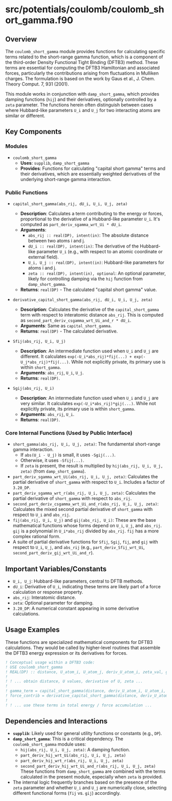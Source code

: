 # src/potentials/coulomb/coulomb_short_gamma.f90

## Overview

The `coulomb_short_gamma` module provides functions for calculating specific terms related to the short-range gamma function, which is a component of the third-order Density Functional Tight Binding (DFTB3) method. These terms are essential for computing the DFTB3 Hamiltonian and associated forces, particularly the contributions arising from fluctuations in Mulliken charges. The formulation is based on the work by Gaus et al., J. Chem. Theory Comput. 7, 931 (2001).

This module works in conjunction with `damp_short_gamma`, which provides damping functions (`hij`) and their derivatives, optionally controlled by a `zeta` parameter. The functions herein often distinguish between cases where Hubbard-like parameters `U_i` and `U_j` for two interacting atoms are similar or different.

## Key Components

### Modules

*   `coulomb_short_gamma`
    *   **Uses**: `supplib`, `damp_short_gamma`
    *   **Provides**: Functions for calculating "capital short gamma" terms and their derivatives, which are essentially weighted derivatives of the underlying short-range gamma interaction.

### Public Functions

*   `capital_short_gamma(abs_rij, dU_i, U_i, U_j, zeta)`
    *   **Description**: Calculates a term contributing to the energy or forces, proportional to the derivative of a Hubbard-like parameter `U_i`. It's computed as `part_deriv_sgamma_wrt_Ui * dU_i`.
    *   **Arguments**:
        *   `abs_rij :: real(DP), intent(in)`: The absolute distance between two atoms i and j.
        *   `dU_i :: real(DP), intent(in)`: The derivative of the Hubbard-like parameter `U_i` (e.g., with respect to an atomic coordinate or external field).
        *   `U_i, U_j :: real(DP), intent(in)`: Hubbard-like parameters for atoms i and j.
        *   `zeta :: real(DP), intent(in), optional`: An optional parameter, likely for controlling damping via the `hij` function from `damp_short_gamma`.
    *   **Returns**: `real(DP)` - The calculated "capital short gamma" value.

*   `derivative_capital_short_gamma(abs_rij, dU_i, U_i, U_j, zeta)`
    *   **Description**: Calculates the derivative of the `capital_short_gamma` term with respect to interatomic distance `abs_rij`. This is computed as `second_part_deriv_csgamma_wrt_Ui_and_r * dU_i`.
    *   **Arguments**: Same as `capital_short_gamma`.
    *   **Returns**: `real(DP)` - The calculated derivative.

*   `Sfij(abs_rij, U_i, U_j)`
    *   **Description**: An intermediate function used when `U_i` and `U_j` are different. It calculates `exp(-U_i*abs_rij)*fij(...) + exp(-U_j*abs_rij)*fij(...)`. While not explicitly private, its primary use is within `short_gamma`.
    *   **Arguments**: `abs_rij`, `U_i`, `U_j`.
    *   **Returns**: `real(DP)`.

*   `Sgij(abs_rij, U_i)`
    *   **Description**: An intermediate function used when `U_i` and `U_j` are very similar. It calculates `exp(-U_i*abs_rij)*gij(...)`. While not explicitly private, its primary use is within `short_gamma`.
    *   **Arguments**: `abs_rij`, `U_i`.
    *   **Returns**: `real(DP)`.

### Core Internal Functions (Used by Public Interface)

*   `short_gamma(abs_rij, U_i, U_j, zeta)`: The fundamental short-range gamma interaction.
    *   If `abs(U_i - U_j)` is small, it uses `-Sgij(...)`.
    *   Otherwise, it uses `-Sfij(...)`.
    *   If `zeta` is present, the result is multiplied by `hij(abs_rij, U_i, U_j, zeta)` (from `damp_short_gamma`).
*   `part_deriv_sgamma_wrt_Ui(abs_rij, U_i, U_j, zeta)`: Calculates the partial derivative of `short_gamma` with respect to `U_i`. Includes a factor of `3.20_DP`.
*   `part_deriv_sgamma_wrt_r(abs_rij, U_i, U_j, zeta)`: Calculates the partial derivative of `short_gamma` with respect to `abs_rij`.
*   `second_part_deriv_csgamma_wrt_Ui_and_r(abs_rij, U_i, U_j, zeta)`: Calculates the mixed second partial derivative of `short_gamma` with respect to `U_i` and `abs_rij`.
*   `fij(abs_rij, U_i, U_j)` and `gij(abs_rij, U_i)`: These are the base mathematical functions whose forms depend on `U_i`, `U_j`, and `abs_rij`. `gij` is a polynomial in `U_i*abs_rij` divided by `abs_rij`. `fij` has a more complex rational form.
*   A suite of partial derivative functions for `Sfij`, `Sgij`, `fij`, and `gij` with respect to `U_i`, `U_j`, and `abs_rij` (e.g., `part_deriv_Sfij_wrt_Ui`, `second_part_deriv_gij_wrt_Ui_and_r`).

## Important Variables/Constants

*   `U_i, U_j`: Hubbard-like parameters, central to DFTB methods.
*   `dU_i`: Derivative of `U_i`, indicating these terms are likely part of a force calculation or response property.
*   `abs_rij`: Interatomic distance.
*   `zeta`: Optional parameter for damping.
*   `3.20_DP`: A numerical constant appearing in some derivative calculations.

## Usage Examples

These functions are specialized mathematical components for DFTB3 calculations. They would be called by higher-level routines that assemble the DFTB3 energy expression or its derivatives for forces.

```fortran
! Conceptual usage within a DFTB3 code:
! USE coulomb_short_gamma
! REAL(DP) :: distance, U_atom_i, U_atom_j, deriv_U_atom_i, zeta_val, gamma_term, force_contrib
!
! ! ... obtain distance, U values, derivative of U, zeta ...
!
! gamma_term = capital_short_gamma(distance, deriv_U_atom_i, U_atom_i, U_atom_j, zeta_val)
! force_contrib = derivative_capital_short_gamma(distance, deriv_U_atom_i, U_atom_i, U_atom_j, zeta_val)
!
! ! ... use these terms in total energy / force accumulation ...
```

## Dependencies and Interactions

*   **`supplib`**: Likely used for general utility functions or constants (e.g., `DP`).
*   **`damp_short_gamma`**: This is a critical dependency. The `coulomb_short_gamma` module uses:
    *   `hij(abs_rij, U_i, U_j, zeta)`: A damping function.
    *   `part_deriv_hij_wrt_Ui(abs_rij, U_i, U_j, zeta)`
    *   `part_deriv_hij_wrt_r(abs_rij, U_i, U_j, zeta)`
    *   `second_part_deriv_hij_wrt_Ui_and_r(abs_rij, U_i, U_j, zeta)`
    These functions from `damp_short_gamma` are combined with the terms calculated in the present module, especially when `zeta` is provided.
*   The internal logic frequently branches based on the presence of the `zeta` parameter and whether `U_i` and `U_j` are numerically close, selecting different functional forms (`fij` vs. `gij`) accordingly.
```
